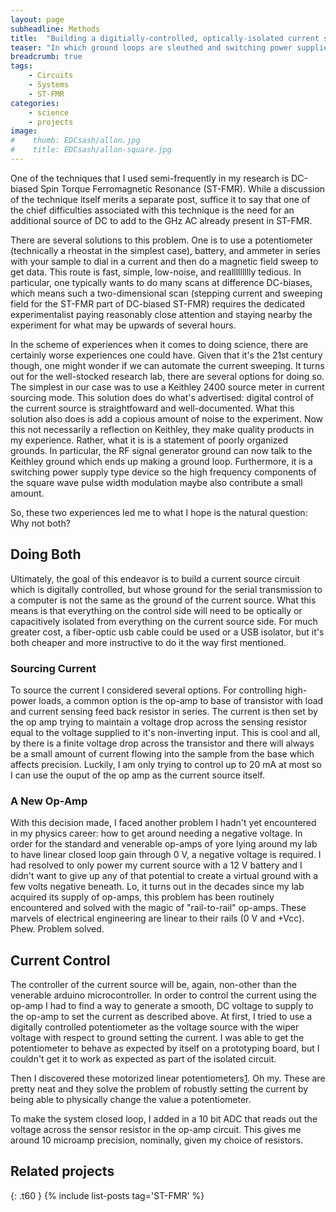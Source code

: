 ```yaml
---
layout: page
subheadline: Methods
title:  "Building a digitially-controlled, optically-isolated current source"
teaser: "In which ground loops are sleuthed and switching power supplies are replaced"
breadcrumb: true
tags:
    - Circuits
    - Systems
    - ST-FMR
categories:
    - science
    - projects
image:
#    thumb: EDCsash/allon.jpg
#    title: EDCsash/allon-square.jpg
---
```


One of the techniques that I used semi-frequently in my research is DC-biased Spin Torque Ferromagnetic Resonance (ST-FMR). While a discussion of the technique itself merits a separate post, suffice it to say that one of the chief difficulties associated with this technique is the need for an additional source of DC to add to the GHz AC already present in ST-FMR. 

There are several solutions to this problem. One is to use a potentiometer (technically a rheostat in the simplest case), battery, and ammeter in series with your sample to dial in a current and then do a magnetic field sweep to get data. This route is fast, simple, low-noise, and reallllllllly tedious. In particular, one typically wants to do many scans at difference DC-biases, which means such a two-dimensional scan (stepping current and sweeping field for the ST-FMR part of DC-biased ST-FMR) requires the dedicated experimentalist paying reasonably close attention and staying nearby the experiment for what may be upwards of several hours.

In the scheme of experiences when it comes to doing science, there are certainly worse experiences one could have. Given that it's the 21st century though, one might wonder if we can automate the current sweeping. It turns out for the well-stocked research lab, there are several options for doing so. The simplest in our case was to use a Keithley 2400 source meter in current sourcing mode. This solution does do what's advertised: digital control of the current source is straightfoward and well-documented. What this solution also does is add a copious amount of noise to the experiment. Now this not necessarily a reflection on Keithley, they make quality products in my experience. Rather, what it is is a statement of poorly organized grounds. In particular, the RF signal generator ground can now talk to the Keithley ground which ends up making a ground loop. Furthermore, it is a switching power supply type device so the high frequency components of the square wave pulse width modulation maybe also contribute a small amount.

So, these two experiences led me to what I hope is the natural question: Why not both?

## Doing Both

Ultimately, the goal of this endeavor is to build a current source circuit which is digitally controlled, but whose ground for the serial transmission to a computer is not the same as the ground of the current source. What this means is that everything on the control side will need to be optically or capacitively isolated from everything on the current source side. For much greater cost, a fiber-optic usb cable could be used or a USB isolator, but it's both cheaper and more instructive to do it the way first mentioned. 

### Sourcing Current

To source the current I considered several options. For controlling high-power loads, a common option is the op-amp to base of transistor with load and current sensing feed back resistor in series. The current is then set by the op amp trying to maintain a voltage drop across the sensing resistor equal to the voltage supplied to it's non-inverting input. This is cool and all, by there is a finite voltage drop across the transistor and there will always be a small amount of current flowing into the sample from the base which affects precision. Luckily, I am only trying to control up to 20 mA at most so I can use the ouput of the op amp as the current source itself. 

### A New Op-Amp

With this decision made, I faced another problem I hadn't yet encountered in my physics career: how to get around needing a negative voltage. In order for the standard and venerable op-amps of yore lying around my lab to have linear closed loop gain through 0 V, a negative voltage is required. I had resolved to only power my current source with a 12 V battery and I didn't want to give up any of that potential to create a virtual ground with a few volts negative beneath. Lo, it turns out in the decades since my lab acquired its supply of op-amps, this problem has been routinely encountered and solved with the magic of "rail-to-rail" op-amps. These marvels of electrical engineering are linear to their rails (0 V and +Vcc). Phew. Problem solved. 

## Current Control

The controller of the current source will be, again, non-other than the venerable arduino microcontroller. In order to control the current using the op-amp I had to find a way to generate a smooth, DC voltage to supply to the op-amp to set the current as described above. At first, I tried to use a digitally controlled potentiometer as the voltage source with the wiper voltage with respect to ground setting the current. I was able to get the potentiometer to behave as expected by itself on a prototyping board, but I couldn't get it to work as expected as part of the isolated circuit.

Then I discovered these motorized linear potentiometers[1]. Oh my. These are pretty neat and they solve the problem of robustly setting the current by being able to physically change the value a potentiometer. 

To make the system closed loop, I added in a 10 bit ADC that reads out the voltage across the sensor resistor in the op-amp circuit. This gives me around 10 microamp precision, nominally, given my choice of resistors.






## Related projects
{: .t60 }
{% include list-posts tag='ST-FMR' %}

[1]: https://www.sparkfun.com/products/10976


